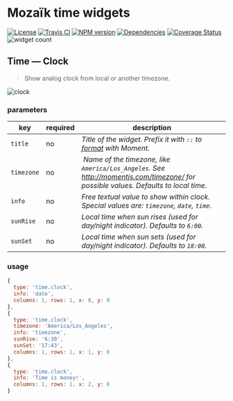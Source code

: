 # Mozaïk time widgets

[![License][license-image]][license-url]
[![Travis CI][travis-image]][travis-url]
[![NPM version][npm-image]][npm-url]
[![Dependencies][gemnasium-image]][gemnasium-url]
[![Coverage Status][coverage-image]][coverage-url]
![widget count][widget-count-image]

## Time — Clock

> Show analog clock from local or another timezone.

![clock](https://raw.githubusercontent.com/plouc/mozaik-ext-time/master/preview/time.clock.png)

### parameters

key        | required | description
-----------|----------|----------------------------------------------------
`title`    | no       | *Title of the widget. Prefix it with `::` to [format](http://momentjs.com/docs/#/displaying/format/) with Moment.*
`timezone` | no       | *Name of the timezone, like `America/Los_Angeles`. See http://momentjs.com/timezone/ for possible values. Defaults to local time.*
`info`     | no       | *Free textual value to show within clock. Special values are: `timezone`, `date`, `time`.*
`sunRise`  | no       | *Local time when sun rises (used for day/night indicator). Defaults to `6:00`.*
`sunSet`   | no       | *Local time when sun sets (used for day/night indicator). Defaults to `18:00`.*

### usage

```javascript
{
  type: 'time.clock',
  info: 'date',
  columns: 1, rows: 1, x: 0, y: 0
},
{
  type: 'time.clock',
  timezone: 'America/Los_Angeles',
  info: 'timezone',
  sunRise: '6:30',
  sunSet: '17:43',
  columns: 1, rows: 1, x: 1, y: 0
},
{
  type: 'time.clock',
  info: 'Time is money!',
  columns: 1, rows: 1, x: 2, y: 0
}
```

[license-image]: https://img.shields.io/github/license/plouc/mozaik-ext-time.svg?style=flat-square
[license-url]: https://github.com/plouc/mozaik-ext-time/blob/master/LICENSE.md
[travis-image]: https://img.shields.io/travis/plouc/mozaik-ext-time.svg?style=flat-square
[travis-url]: https://travis-ci.org/plouc/mozaik-ext-time
[npm-image]: https://img.shields.io/npm/v/mozaik-ext-time.svg?style=flat-square
[npm-url]: https://www.npmjs.com/package/mozaik-ext-time
[gemnasium-image]: https://img.shields.io/gemnasium/plouc/mozaik-ext-time.svg?style=flat-square
[gemnasium-url]: https://gemnasium.com/plouc/mozaik-ext-time
[coverage-image]: https://img.shields.io/coveralls/plouc/mozaik-ext-time.svg?style=flat-square
[coverage-url]: https://coveralls.io/github/plouc/mozaik-ext-time
[widget-count-image]: https://img.shields.io/badge/widgets-x1-green.svg?style=flat-square
